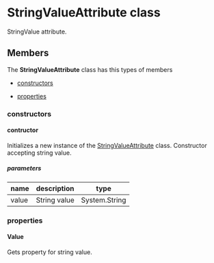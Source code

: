 
# StringValueAttribute class

StringValue attribute.

## Members

The **StringValueAttribute** class has this types of members

* [constructors](#constructors)

* [properties](#properties)

### constructors

#### contructor

Initializes a new instance of the [StringValueAttribute](Microsoft_Toolkit_Uwp_Services_Core_StringValueAttribute.md) class.            Constructor accepting string value.

##### parameters



| name | description | type |
| --- | --- | --- |
| value | String value | System.String |

### properties

#### Value

Gets property for string value.

